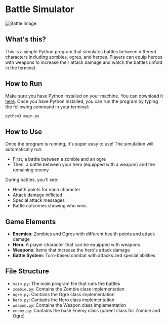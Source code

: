 # Battle Simulator

![Battle Image](https://github.com/user-attachments/assets/3d507625-ac9a-4468-a7a7-ba6b11b624e8)

## What's this?

This is a simple Python program that simulates battles between different characters including zombies, ogres, and heroes. Players can equip heroes with weapons to increase their attack damage and watch the battles unfold in the terminal.

## How to Run

Make sure you have Python installed on your machine. You can download it [here](https://www.python.org/downloads/). Once you have Python installed, you can run the program by typing the following command in your terminal:

```bash
python3 main.py
```

## How to Use

Once the program is running, it's super easy to use! The simulation will automatically run:
* First, a battle between a zombie and an ogre
* Then, a battle between your hero (equipped with a weapon) and the remaining enemy

During battles, you'll see:
* Health points for each character
* Attack damage inflicted
* Special attack messages
* Battle outcomes showing who wins

## Game Elements

* **Enemies**: Zombies and Ogres with different health points and attack damage
* **Hero**: A player character that can be equipped with weapons
* **Weapons**: Items that increase the hero's attack damage
* **Battle System**: Turn-based combat with attacks and special abilities

## File Structure

* `main.py`: The main program file that runs the battles
* `zombie.py`: Contains the Zombie class implementation
* `ogre.py`: Contains the Ogre class implementation
* `hero.py`: Contains the Hero class implementation
* `weapon.py`: Contains the Weapon class implementation
* `enemy.py`: Contains the base Enemy class (parent class for Zombie and Ogre)